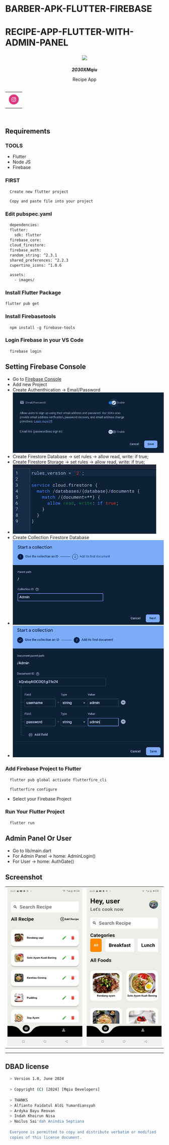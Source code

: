 # BARBER-APK-FLUTTER-FIREBASE
# RECIPE-APP-FLUTTER-WITH-ADMIN-PANEL
<div align="center">

  ### <img src="https://avatars.githubusercontent.com/u/76401666?s=400&u=53e72048830573e02e46e62b6fb1123b2ac59562&v=4" height="100px"/> 

  ***2030XMqiu***
</div>

<div align="center">
   Recipe App
</div>


<br>
<table align="center">
    <tr>
<!--         <th style="text-align:center">
            <a href="">
                <img src="https://cdn.svgporn.com/logos/youtube-icon.svg" width="40">
            </a>
        </th> -->
        <th style="text-align:center">
            <a href="https://www.instagram.com/knantaufik">
                <img src="https://github.com/aritraroy/social-icons/blob/master/instagram-icon.png?raw=true" width="40">
            </a>
        </th>
<!--         <th style="text-align:center">
            <a href="#">
                <img src="https://cdn.svgporn.com/logos/google-gmail.svg" width="30">
            </a>
        </th> -->
    </tr>
</table>
<br>

## Requirements

### TOOLS
- Flutter
- Node JS
- Firebase

### FIRST
```
  Create new flutter project
```
```
  Copy and paste file into your project
```
### Edit pubspec.yaml
```
  dependencies:
  flutter:
    sdk: flutter
  firebase_core: 
  cloud_firestore: 
  firebase_auth: 
  random_string: ^2.3.1
  shared_preferences: ^2.2.3
  cupertino_icons: ^1.0.6
```
```
  assets:
    - images/
```

### Install Flutter Package
```
flutter pub get
```

### Install Firebasetools
``` 
  npm install -g firebase-tools
```

### Login Firebase in your VS Code
``` 
  firebase login
```

## Setting Firebase Console
- Go to [Firebase Console](https://firebase.google.com)
- Add new Project
- Create Authenthication -> Email/Password
  <img src="https://raw.githubusercontent.com/2030XMQiu/RECIPE-APP-FLUTTER-WITH-ADMIN-PANEL/main/Screenshot/Screenshot%202024-06-11%20104740.png"/>
- Create Firestore Database -> set rules ->  allow read, write: if true;
- Create Firestore Storage -> set rules ->  allow read, write: if true;
- <img src="https://raw.githubusercontent.com/2030XMQiu/RECIPE-APP-FLUTTER-WITH-ADMIN-PANEL/main/Screenshot/Screenshot%202024-06-11%20105106.png"/>
- Create Collection Firestore Database
- <img src="https://raw.githubusercontent.com/2030XMQiu/RECIPE-APP-FLUTTER-WITH-ADMIN-PANEL/main/Screenshot/Screenshot%202024-06-11%20213441.png" />
- <img src="https://raw.githubusercontent.com/2030XMQiu/RECIPE-APP-FLUTTER-WITH-ADMIN-PANEL/main/Screenshot/Screenshot%202024-06-11%20213555.png" />

### Add Firebase Project to Flutter
``` 
  flutter pub global activate flutterfire_cli
```
``` 
  flutterfire configure
```
- Select your Firebase Project

### Run Your Flutter Project
``` 
  flutter run
```
## Admin Panel Or User
- Go to lib/main.dart
- For Admin Panel -> home: AdminLogin()
- For User -> home: AuthGate()

## Screenshot

<table align="center">
    <tr>
        <th style="text-align:center">
            <a href="">
                <img src="https://github.com/2030XMQiu/RECIPE-APP-FLUTTER-WITH-ADMIN-PANEL/blob/main/Screenshot/Screenshot_20240610-230901.jpg" height="500" width="600" />
            </a>
        </th>
        <th style="text-align:center">
            <a href="#">
                <img src="https://github.com/2030XMQiu/RECIPE-APP-FLUTTER-WITH-ADMIN-PANEL/blob/main/Screenshot/Screenshot_20240610-232055.jpg" height="500" width="600" />
            </a>
        </th>
    </tr>
</table>




---

## DBAD license

```sh
  > Version 1.0, June 2024

  > Copyright (C) [2024] [Mqiu Developers]

  > THANKS
  > Alfianto Faidatul Aldi Yumardiansyah
  > Ardyka Bayu Reovan
  > Indah Khoirun Nisa
  > Nailus Sai'dah Anindia Septiana

  Everyone is permitted to copy and distribute verbatim or modified
  copies of this license document.

```
